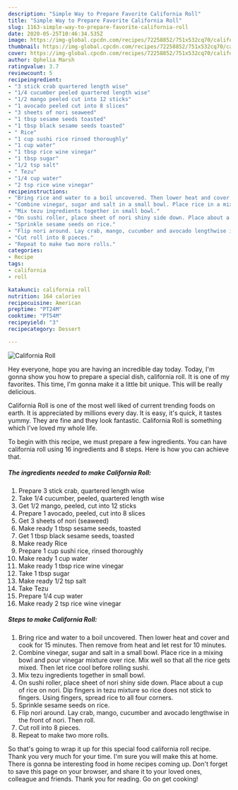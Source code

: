 ```yaml
---
description: "Simple Way to Prepare Favorite California Roll"
title: "Simple Way to Prepare Favorite California Roll"
slug: 1163-simple-way-to-prepare-favorite-california-roll
date: 2020-05-25T10:46:34.535Z
image: https://img-global.cpcdn.com/recipes/72258852/751x532cq70/california-roll-recipe-main-photo.jpg
thumbnail: https://img-global.cpcdn.com/recipes/72258852/751x532cq70/california-roll-recipe-main-photo.jpg
cover: https://img-global.cpcdn.com/recipes/72258852/751x532cq70/california-roll-recipe-main-photo.jpg
author: Ophelia Marsh
ratingvalue: 3.7
reviewcount: 5
recipeingredient:
- "3 stick crab quartered length wise"
- "1/4 cucumber peeled quartered length wise"
- "1/2 mango peeled cut into 12 sticks"
- "1 avocado peeled cut into 8 slices"
- "3 sheets of nori seaweed"
- "1 tbsp sesame seeds toasted"
- "1 tbsp black sesame seeds toasted"
- " Rice"
- "1 cup sushi rice rinsed thoroughly"
- "1 cup water"
- "1 tbsp rice wine vinegar"
- "1 tbsp sugar"
- "1/2 tsp salt"
- " Tezu"
- "1/4 cup water"
- "2 tsp rice wine vinegar"
recipeinstructions:
- "Bring rice and water to a boil uncovered. Then lower heat and cover and cook for 15 minutes. Then remove from heat and let rest for 10 minutes."
- "Combine vinegar, sugar and salt in a small bowl. Place rice in a mixing bowl and pour vinegar mixture over rice.  Mix well so that all the rice gets mixed. Then let rice cool before rolling sushi."
- "Mix tezu ingredients together in small bowl."
- "On sushi roller, place sheet of nori shiny side down. Place about a cup of rice on nori. Dip fingers in tezu mixture so rice does not stick to fingers. Using fingers, spread rice to all four corners."
- "Sprinkle sesame seeds on rice."
- "Flip nori around. Lay crab, mango, cucumber and avocado lengthwise in the front of nori. Then roll."
- "Cut roll into 8 pieces."
- "Repeat to make two more rolls."
categories:
- Recipe
tags:
- california
- roll

katakunci: california roll 
nutrition: 164 calories
recipecuisine: American
preptime: "PT24M"
cooktime: "PT54M"
recipeyield: "3"
recipecategory: Dessert

---
```



![California Roll](https://img-global.cpcdn.com/recipes/72258852/751x532cq70/california-roll-recipe-main-photo.jpg)

Hey everyone, hope you are having an incredible day today. Today, I'm gonna show you how to prepare a special dish, california roll. It is one of my favorites. This time, I'm gonna make it a little bit unique. This will be really delicious.

California Roll is one of the most well liked of current trending foods on earth. It is appreciated by millions every day. It is easy, it's quick, it tastes yummy. They are fine and they look fantastic. California Roll is something which I've loved my whole life.




To begin with this recipe, we must prepare a few ingredients. You can have california roll using 16 ingredients and 8 steps. Here is how you can achieve that.

<!--inarticleads1-->

##### The ingredients needed to make California Roll:

1. Prepare 3 stick crab, quartered length wise
1. Take 1/4 cucumber, peeled, quartered length wise
1. Get 1/2 mango, peeled, cut into 12 sticks
1. Prepare 1 avocado, peeled, cut into 8 slices
1. Get 3 sheets of nori (seaweed)
1. Make ready 1 tbsp sesame seeds, toasted
1. Get 1 tbsp black sesame seeds, toasted
1. Make ready  Rice
1. Prepare 1 cup sushi rice, rinsed thoroughly
1. Make ready 1 cup water
1. Make ready 1 tbsp rice wine vinegar
1. Take 1 tbsp sugar
1. Make ready 1/2 tsp salt
1. Take  Tezu
1. Prepare 1/4 cup water
1. Make ready 2 tsp rice wine vinegar




<!--inarticleads2-->

##### Steps to make California Roll:

1. Bring rice and water to a boil uncovered. Then lower heat and cover and cook for 15 minutes. Then remove from heat and let rest for 10 minutes.
1. Combine vinegar, sugar and salt in a small bowl. Place rice in a mixing bowl and pour vinegar mixture over rice.  Mix well so that all the rice gets mixed. Then let rice cool before rolling sushi.
1. Mix tezu ingredients together in small bowl.
1. On sushi roller, place sheet of nori shiny side down. Place about a cup of rice on nori. Dip fingers in tezu mixture so rice does not stick to fingers. Using fingers, spread rice to all four corners.
1. Sprinkle sesame seeds on rice.
1. Flip nori around. Lay crab, mango, cucumber and avocado lengthwise in the front of nori. Then roll.
1. Cut roll into 8 pieces.
1. Repeat to make two more rolls.




So that's going to wrap it up for this special food california roll recipe. Thank you very much for your time. I'm sure you will make this at home. There is gonna be interesting food in home recipes coming up. Don't forget to save this page on your browser, and share it to your loved ones, colleague and friends. Thank you for reading. Go on get cooking!
